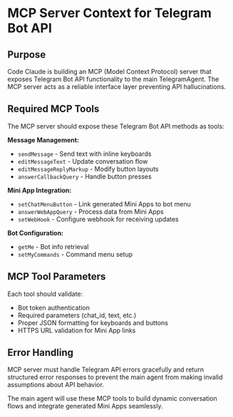 # MCP Server Context for Telegram Bot API

## Purpose
Code Claude is building an MCP (Model Context Protocol) server that exposes Telegram Bot API functionality to the main TelegramAgent. The MCP server acts as a reliable interface layer preventing API hallucinations.

## Required MCP Tools
The MCP server should expose these Telegram Bot API methods as tools:

**Message Management:**
- `sendMessage` - Send text with inline keyboards
- `editMessageText` - Update conversation flow
- `editMessageReplyMarkup` - Modify button layouts
- `answerCallbackQuery` - Handle button presses

**Mini App Integration:**
- `setChatMenuButton` - Link generated Mini Apps to bot menu
- `answerWebAppQuery` - Process data from Mini Apps
- `setWebHook` - Configure webhook for receiving updates

**Bot Configuration:**
- `getMe` - Bot info retrieval
- `setMyCommands` - Command menu setup

## MCP Tool Parameters
Each tool should validate:
- Bot token authentication
- Required parameters (chat_id, text, etc.)
- Proper JSON formatting for keyboards and buttons
- HTTPS URL validation for Mini App links

## Error Handling
MCP server must handle Telegram API errors gracefully and return structured error responses to prevent the main agent from making invalid assumptions about API behavior.

The main agent will use these MCP tools to build dynamic conversation flows and integrate generated Mini Apps seamlessly.
